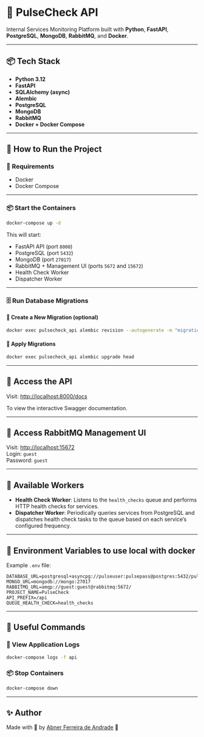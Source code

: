 # 🚀 PulseCheck API

Internal Services Monitoring Platform built with **Python**, **FastAPI**, **PostgreSQL**, **MongoDB**, **RabbitMQ**, and **Docker**.

---

## 📦 Tech Stack

- **Python 3.12**
- **FastAPI**
- **SQLAlchemy (async)**
- **Alembic**
- **PostgreSQL**
- **MongoDB**
- **RabbitMQ**
- **Docker + Docker Compose**

---

## 📖 How to Run the Project

### 🔧 Requirements

- Docker
- Docker Compose

---

### 📦 Start the Containers

```bash
docker-compose up -d
```

This will start:

- FastAPI API (port `8000`)
- PostgreSQL (port `5432`)
- MongoDB (port `27017`)
- RabbitMQ + Management UI (ports `5672` and `15672`)
- Health Check Worker
- Dispatcher Worker

---

### 🗄️ Run Database Migrations

#### 📌 Create a New Migration (optional)

```bash
docker exec pulsecheck_api alembic revision --autogenerate -m "migration description"
```

#### 📌 Apply Migrations

```bash
docker exec pulsecheck_api alembic upgrade head
```

---

## 🚀 Access the API

Visit: [http://localhost:8000/docs](http://localhost:8000/docs)

To view the interactive Swagger documentation.

---

## 🐰 Access RabbitMQ Management UI

Visit: [http://localhost:15672](http://localhost:15672)  
Login: `guest`  
Password: `guest`

---

## 📖 Available Workers

- **Health Check Worker**: Listens to the `health_checks` queue and performs HTTP health checks for services.
- **Dispatcher Worker**: Periodically queries services from PostgreSQL and dispatches health check tasks to the queue based on each service’s configured frequency.

---

## 📝 Environment Variables to use local with docker

Example `.env` file:

```env
DATABASE_URL=postgresql+asyncpg://pulseuser:pulsepass@postgres:5432/pulsecheckdb
MONGO_URL=mongodb://mongo:27017
RABBITMQ_URL=amqp://guest:guest@rabbitmq:5672/
PROJECT_NAME=PulseCheck
API_PREFIX=/api
QUEUE_HEALTH_CHECK=health_checks
```

---

## 📌 Useful Commands

### 📄 View Application Logs

```bash
docker-compose logs -f api
```

### 📦 Stop Containers

```bash
docker-compose down
```

---

## ✨ Author

Made with 💙 by [Abner Ferreira de Andrade](https://github.com/abnerfandrade) 🚀
